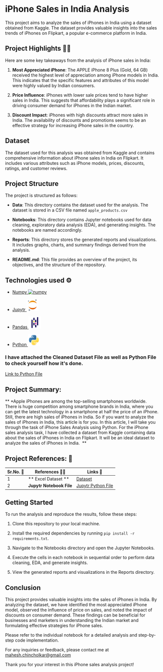 # iPhone Sales in India Analysis

This project aims to analyze the sales of iPhones in India using a dataset obtained from Kaggle. The dataset provides valuable insights into the sales trends of iPhones on Flipkart, a popular e-commerce platform in India.

## Project Highlights 👨‍💻

Here are some key takeaways from the analysis of iPhone sales in India:

1. **Most Appreciated iPhone**: The APPLE iPhone 8 Plus (Gold, 64 GB) received the highest level of appreciation among iPhone models in India. This indicates that the specific features and attributes of this model were highly valued by Indian consumers.

2. **Price Influence**: iPhones with lower sale prices tend to have higher sales in India. This suggests that affordability plays a significant role in driving consumer demand for iPhones in the Indian market.

3. **Discount Impact**: iPhones with high discounts attract more sales in India. The availability of discounts and promotions seems to be an effective strategy for increasing iPhone sales in the country.

## Dataset

The dataset used for this analysis was obtained from Kaggle and contains comprehensive information about iPhone sales in India on Flipkart. It includes various attributes such as iPhone models, prices, discounts, ratings, and customer reviews.

## Project Structure

The project is structured as follows:

- **Data**: This directory contains the dataset used for the analysis. The dataset is stored in a CSV file named `apple_products.csv`

- **Notebooks**: This directory contains Jupyter notebooks used for data cleaning, exploratory data analysis (EDA), and generating insights. The notebooks are named accordingly.

- **Reports**: This directory stores the generated reports and visualizations. It includes graphs, charts, and summary findings derived from the analysis.

- **README.md**: This file provides an overview of the project, its objectives, and the structure of the repository.


## Technologies used ⚙️

* <a href="https://numpy.org/" target="_blank" rel="noreferrer">Numpy <img src="https://cdn.jsdelivr.net/gh/devicons/devicon/icons/numpy/numpy-original.svg" alt="numpy" width="40" height="40"/></a>

* <a href="https://jupyter.org/" target="_blank" rel="noreferrer">Jupytr <img src="https://github.com/Pavan-Jadhav/Pavan-Jadhav/blob/main/icons8-jupyter.svg" alt="jupyter" width="40" height="40"/> </a>

* <a href="https://pandas.pydata.org/" target="_blank" rel="noreferrer">Pandas <img src="https://raw.githubusercontent.com/devicons/devicon/2ae2a900d2f041da66e950e4d48052658d850630/icons/pandas/pandas-original.svg" alt="pandas" width="40" height="40"/> </a>

* <a href="https://www.python.org" target="_blank" rel="noreferrer">Python <img src="https://raw.githubusercontent.com/devicons/devicon/master/icons/python/python-original.svg" alt="python" width="40" height="40"/> </a>


### I have attached the Cleaned Dataset File as well as Python File to check yourself how it's done.
  
[Link to Python File](https://github.com/Mahesh-Chincholkar/Data-Analysis-Project-using-Python-/blob/main/iPhone%20Sales%20in%20India%20Analysis%20.ipynb)


## Project Summary:
  
** *Apple iPhones are among the top-selling smartphones worldwide. There is huge competition among smartphone brands in India, where you can get the latest technology in a smartphone at half the price of an iPhone. Still, there are high sales of iPhones in India. So if you want to analyze the sales of iPhones in India, this article is for you. In this article, I will take you through the task of iPhone Sales Analysis using Python.
For the iPhone sales analysis task, I have collected a dataset from Kaggle containing data about the sales of iPhones in India on Flipkart. It will be an ideal dataset to analyze the sales of iPhones in India. 
**

## Project References: 🔗

|**Sr.No. 🔢**|**References 👨‍💻**| **Links :link:**|
|------|--------------------|---------------------|
|1| ** Excel Dataset ** | [Dataset](https://github.com/Mahesh-Chincholkar/Data-Analysis-Project-using-Python-/blob/main/apple_products.csv)|
|2| **Jupytr Notebook File** | [Jupytr Python File](https://github.com/Mahesh-Chincholkar/Data-Analysis-Project-using-Python-/blob/main/iPhone%20Sales%20in%20India%20Analysis%20.ipynb) |


## Getting Started

To run the analysis and reproduce the results, follow these steps:

1. Clone this repository to your local machine.

2. Install the required dependencies by running `pip install -r requirements.txt`.

3. Navigate to the Notebooks directory and open the Jupyter Notebooks.

4. Execute the cells in each notebook in sequential order to perform data cleaning, EDA, and generate insights.

5. View the generated reports and visualizations in the Reports directory.

## Conclusion

This project provides valuable insights into the sales of iPhones in India. By analyzing the dataset, we have identified the most appreciated iPhone model, observed the influence of price on sales, and noted the impact of discounts on consumer demand. These findings can be beneficial for businesses and marketers in understanding the Indian market and formulating effective strategies for iPhone sales.

Please refer to the individual notebook for a detailed analysis and step-by-step code implementation.

For any inquiries or feedback, please contact me at
mahesh.chincholkar@gmail.com

Thank you for your interest in this iPhone sales analysis project!
